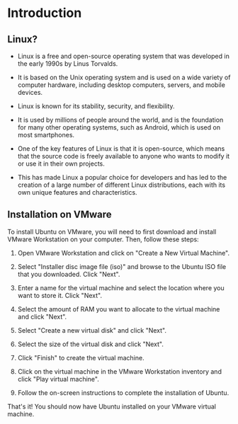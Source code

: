 # Introduction

## Linux?

- Linux is a free and open-source operating system that was developed in the early 1990s by Linus Torvalds.
- It is based on the Unix operating system and is used on a wide variety of computer hardware, including desktop computers, servers, and mobile devices.

- Linux is known for its stability, security, and flexibility.
- It is used by millions of people around the world, and is the foundation for many other operating systems, such as Android, which is used on most smartphones.

- One of the key features of Linux is that it is open-source, which means that the source code is freely available to anyone who wants to modify it or use it in their own projects.
- This has made Linux a popular choice for developers and has led to the creation of a large number of different Linux distributions, each with its own unique features and characteristics.

## Installation on VMware

To install Ubuntu on VMware, you will need to first download and install VMware Workstation on your computer. Then, follow these steps:

1. Open VMware Workstation and click on "Create a New Virtual Machine".

2. Select "Installer disc image file (iso)" and browse to the Ubuntu ISO file that you downloaded. Click "Next".

3. Enter a name for the virtual machine and select the location where you want to store it. Click "Next".

4. Select the amount of RAM you want to allocate to the virtual machine and click "Next".

5. Select "Create a new virtual disk" and click "Next".

6. Select the size of the virtual disk and click "Next".

7. Click "Finish" to create the virtual machine.

8. Click on the virtual machine in the VMware Workstation inventory and click "Play virtual machine".

9. Follow the on-screen instructions to complete the installation of Ubuntu.

That's it! You should now have Ubuntu installed on your VMware virtual machine.
